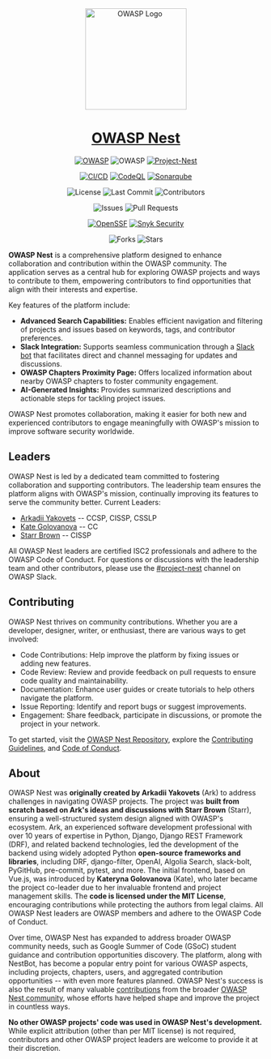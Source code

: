 <div align="center">

<img src="https://nest.owasp.org/img/owasp_icon_white_sm.png" alt="OWASP Logo" width="200" height="200">

# [OWASP Nest](https://nest.owasp.org/)

[![OWASP](https://img.shields.io/badge/OWASP-Incubator-blue?style=for-the-badge)](https://owasp.org/www-project-nest/) ![OWASP](https://img.shields.io/badge/OWASP-Code-blue?style=for-the-badge) [![Project-Nest](https://img.shields.io/badge/OWASP-%23project--nest-8E44AD?logo=slack&logoColor=white&style=for-the-badge)](https://owasp.slack.com/messages/project-nest)

[![CI/CD](https://img.shields.io/github/actions/workflow/status/owasp/nest/run-ci-cd.yaml?branch=main&?label=Build&style=for-the-badge)](https://github.com/owasp/nest/actions/workflows/run-ci-cd.yaml?query=branch%3Amain) [![CodeQL](https://img.shields.io/github/actions/workflow/status/owasp/nest/run-ci-cd.yaml?branch=main&label=CodeQL&style=for-the-badge)](https://github.com/owasp/nest/actions/workflows/run-ci-cd.yaml) [![Sonarqube](https://img.shields.io/sonar/quality_gate/OWASP_Nest?server=https://sonarcloud.io&style=for-the-badge&label=Sonarqube)](https://sonarcloud.io/project/information?id=OWASP_Nest)

![License](https://img.shields.io/github/license/owasp/nest?color=41BE4A&label=License&style=for-the-badge) ![Last Commit](https://img.shields.io/github/last-commit/owasp/nest/main?style=for-the-badge&label=Last%20commit) ![Contributors](https://img.shields.io/github/contributors/owasp/nest?style=for-the-badge&label=Contributors)

![Issues](https://img.shields.io/github/issues/owasp/nest?style=for-the-badge&label=Issues) ![Pull Requests](https://img.shields.io/github/issues-pr/owasp/nest?style=for-the-badge&label=Pull%20Requests)

[![OpenSSF](https://img.shields.io/badge/OpenSSF-84%25-yellow?style=for-the-badge)](https://www.bestpractices.dev/projects/10174) [![Snyk Security](https://img.shields.io/badge/Snyk-Security-blueviolet?style=for-the-badge)](https://snyk.io/test/github/owasp/nest)

![Forks](https://img.shields.io/github/forks/owasp/nest?style=for-the-badge&label=Forks) ![Stars](https://img.shields.io/github/stars/owasp/nest?style=for-the-badge&label=Stars)

</div>

**OWASP Nest** is a comprehensive platform designed to enhance collaboration and contribution within the OWASP community. The application serves as a central hub for exploring OWASP projects and ways to contribute to them, empowering contributors to find opportunities that align with their interests and expertise.

Key features of the platform include:

- **Advanced Search Capabilities:** Enables efficient navigation and filtering of projects and issues based on keywords, tags, and contributor preferences.
- **Slack Integration:** Supports seamless communication through a [Slack bot](https://owasp.slack.com/team/U07M1C4JASK) that facilitates direct and channel messaging for updates and discussions.
- **OWASP Chapters Proximity Page:** Offers localized information about nearby OWASP chapters to foster community engagement.
- **AI-Generated Insights:** Provides summarized descriptions and actionable steps for tackling project issues.

OWASP Nest promotes collaboration, making it easier for both new and experienced contributors to engage meaningfully with OWASP's mission to improve software security worldwide.

## Leaders

OWASP Nest is led by a dedicated team committed to fostering collaboration and supporting contributors. The leadership team ensures the platform aligns with OWASP's mission, continually improving its features to serve the community better.
Current Leaders:

- [Arkadii Yakovets](https://github.com/arkid15r/)  -- CCSP, CISSP, CSSLP
- [Kate Golovanova](https://github.com/kasya/) -- CC
- [Starr Brown](https://github.com/mamicidal/) -- CISSP

All OWASP Nest leaders are certified ISC2 professionals and adhere to the OWASP Code of Conduct.
For questions or discussions with the leadership team and other contributors, please use the [#project-nest](https://owasp.slack.com/archives/project-nest) channel on OWASP Slack.

## Contributing

OWASP Nest thrives on community contributions. Whether you are a developer, designer, writer, or enthusiast, there are various ways to get involved:

- Code Contributions: Help improve the platform by fixing issues or adding new features.
- Code Review: Review and provide feedback on pull requests to ensure code quality and maintainability.
- Documentation: Enhance user guides or create tutorials to help others navigate the platform.
- Issue Reporting: Identify and report bugs or suggest improvements.
- Engagement: Share feedback, participate in discussions, or promote the project in your network.

To get started, visit the [OWASP Nest Repository](https://github.com/OWASP/Nest), explore the [Contributing Guidelines](https://github.com/OWASP/Nest/blob/main/CONTRIBUTING.md), and [Code of Conduct](https://github.com/OWASP/Nest/blob/main/CODE_OF_CONDUCT.md).

## About

OWASP Nest was **originally created by Arkadii Yakovets** (Ark) to address challenges in navigating OWASP projects. The project was **built from scratch based on Ark's ideas and discussions with Starr Brown** (Starr), ensuring a well-structured system design aligned with OWASP's ecosystem. Ark, an experienced software development professional with over 10 years of expertise in Python, Django, Django REST Framework (DRF), and related backend technologies, led the development of the backend using widely adopted Python **open-source frameworks and libraries**, including DRF, django-filter, OpenAI, Algolia Search, slack-bolt, PyGitHub, pre-commit, pytest, and more. The initial frontend, based on Vue.js, was introduced by **Kateryna Golovanova** (Kate), who later became the project co-leader due to her invaluable frontend and project management skills. The **code is licensed under the MIT License**, encouraging contributions while protecting the authors from legal claims. All OWASP Nest leaders are OWASP members and adhere to the OWASP Code of Conduct.

Over time, OWASP Nest has expanded to address broader OWASP community needs, such as Google Summer of Code (GSoC) student guidance and contribution opportunities discovery. The platform, along with NestBot, has become a popular entry point for various OWASP aspects, including projects, chapters, users, and aggregated contribution opportunities -- with even more features planned. OWASP Nest's success is also the result of many valuable [contributions](https://github.com/OWASP/Nest/graphs/contributors) from the broader [OWASP Nest community](https://owasp.slack.com/archives/project-nest), whose efforts have helped shape and improve the project in countless ways.

**No other OWASP projects' code was used in OWASP Nest's development.** While explicit attribution (other than per MIT license) is not required, contributors and other OWASP project leaders are welcome to provide it at their discretion.


[def]: https://img.shields.io/badge/OpenSSF-Best%20Practices-brightgreen?style=for-the-badge
